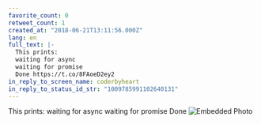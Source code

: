 ```yaml
---
favorite_count: 0
retweet_count: 1
created_at: "2018-06-21T13:11:56.000Z"
lang: en
full_text: |-
  This prints:
  waiting for async
  waiting for promise
  Done https://t.co/8FAoeD2ey2
in_reply_to_screen_name: coderbyheart
in_reply_to_status_id_str: "1009785991102640131"
---
```


This prints: waiting for async waiting for promise Done
![Embedded Photo](https://twitter-media-coderbyheart.s3.eu-north-1.amazonaws.com/1009785992449085443-DgN6wQfXkAAUHSA.png)
